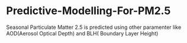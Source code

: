 # Predictive-Modelling-For-PM2.5
Seasonal Particulate Matter 2.5 is predicted using other paramenter like AOD(Aerosol Optical Depth) and BLH( Boundary Layer Height) 

